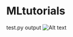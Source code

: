 # MLtutorials
test.py output
![ Alt text](https://media.giphy.com/media/H7H7xFrh6PVkR8VkYT/giphy.gif) 
